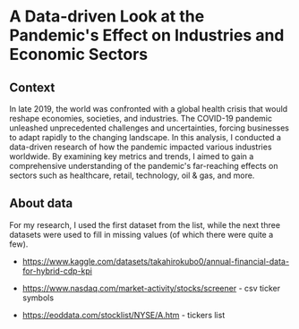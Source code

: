 # A Data-driven Look at the Pandemic's Effect on Industries and Economic Sectors

## Context

In late 2019, the world was confronted with a global health crisis that would reshape economies, societies, and industries. The COVID-19 pandemic unleashed unprecedented challenges and uncertainties, forcing businesses to adapt rapidly to the changing landscape. In this analysis, I conducted a data-driven research of how the pandemic impacted various industries worldwide. By examining key metrics and trends, I aimed to gain a comprehensive understanding of the pandemic's far-reaching effects on sectors such as healthcare, retail, technology, oil & gas, and more.

## About data

For my research, I used the first dataset from the list, while the next three datasets were used to fill in missing values (of which there were quite a few).

* https://www.kaggle.com/datasets/takahirokubo0/annual-financial-data-for-hybrid-cdp-kpi

* https://www.nasdaq.com/market-activity/stocks/screener - csv ticker symbols

* https://eoddata.com/stocklist/NYSE/A.htm - tickers list
